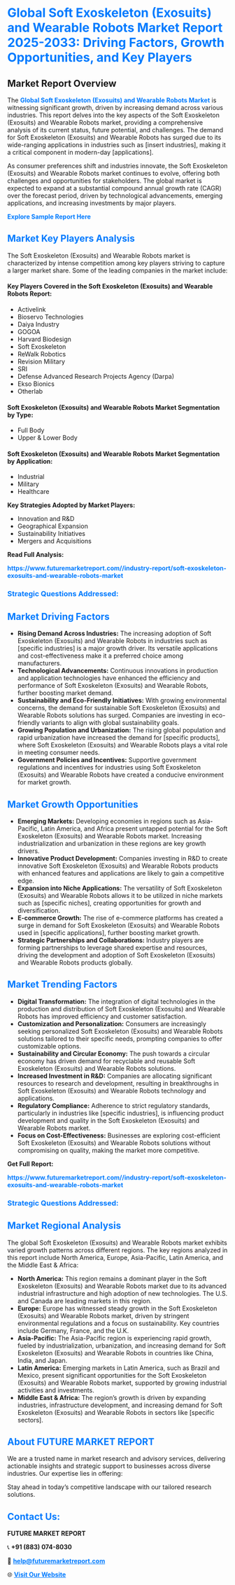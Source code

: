 <h1 style="color: #007BFF;">Global Soft Exoskeleton (Exosuits) and Wearable Robots Market Report 2025-2033: Driving Factors, Growth Opportunities, and Key Players</h1>

<section id="overview">
<h2>Market Report Overview</h2>
<p>The <a href="https://www.futuremarketreport.com//industry-report/soft-exoskeleton-exosuits-and-wearable-robots-market" style="color: #007BFF; text-decoration: none;"><strong>Global Soft Exoskeleton (Exosuits) and Wearable Robots Market</strong></a> is witnessing significant growth, driven by increasing demand across various industries. This report delves into the key aspects of the Soft Exoskeleton (Exosuits) and Wearable Robots market, providing a comprehensive analysis of its current status, future potential, and challenges. The demand for Soft Exoskeleton (Exosuits) and Wearable Robots has surged due to its wide-ranging applications in industries such as [insert industries], making it a critical component in modern-day [applications].</p>
<p>As consumer preferences shift and industries innovate, the Soft Exoskeleton (Exosuits) and Wearable Robots market continues to evolve, offering both challenges and opportunities for stakeholders. The global market is expected to expand at a substantial compound annual growth rate (CAGR) over the forecast period, driven by technological advancements, emerging applications, and increasing investments by major players.</p>
</section>

<section id="overview">
<p><a href="https://www.futuremarketreport.com//request-sample/reportId=46719" style="color: #007BFF; text-decoration: none;"><strong>Explore Sample Report Here</strong></a></p>
</section>

<section id="key-players">
<h2 style="color: #007BFF;">Market Key Players Analysis</h2>
<p>The Soft Exoskeleton (Exosuits) and Wearable Robots market is characterized by intense competition among key players striving to capture a larger market share. Some of the leading companies in the market include:</p>
<h4>Key Players Covered in the Soft Exoskeleton (Exosuits) and Wearable Robots Report:</h4>
<ul><li>Activelink</li><li>Bioservo Technologies</li><li>Daiya Industry</li><li>GOGOA</li><li>Harvard Biodesign</li><li>Soft Exoskeleton</li><li>ReWalk Robotics</li><li>Revision Military</li><li>SRI</li><li>Defense Advanced Research Projects Agency (Darpa)</li><li>Ekso Bionics</li><li>Otherlab</li></ul>
<h4>Soft Exoskeleton (Exosuits) and Wearable Robots Market Segmentation by Type:</h4>
<ul><li>Full Body</li><li>Upper &amp; Lower Body</li></ul>

<h4>Soft Exoskeleton (Exosuits) and Wearable Robots Market Segmentation by Application:</h4>
<ul><li>Industrial</li><li>Military</li><li>Healthcare</li></ul>
<p><strong>Key Strategies Adopted by Market Players:</strong></p>
<ul>
<li>Innovation and R&D</li>
<li>Geographical Expansion</li>
<li>Sustainability Initiatives</li>
<li>Mergers and Acquisitions</li>
</ul>
</section>

<section>
<p><strong>Read Full Analysis: </strong></p><a href="https://www.futuremarketreport.com//industry-report/soft-exoskeleton-exosuits-and-wearable-robots-market" style="color: #007BFF; text-decoration: none;"><strong>https://www.futuremarketreport.com//industry-report/soft-exoskeleton-exosuits-and-wearable-robots-market</strong></a>
<h3 style="color: #007BFF;">Strategic Questions Addressed:</h3>
</section>

<section id="driving-factors">
<h2 style="color: #007BFF;">Market Driving Factors</h2>
<ul>
<li><strong>Rising Demand Across Industries:</strong> The increasing adoption of Soft Exoskeleton (Exosuits) and Wearable Robots in industries such as [specific industries] is a major growth driver. Its versatile applications and cost-effectiveness make it a preferred choice among manufacturers.</li>
<li><strong>Technological Advancements:</strong> Continuous innovations in production and application technologies have enhanced the efficiency and performance of Soft Exoskeleton (Exosuits) and Wearable Robots, further boosting market demand.</li>
<li><strong>Sustainability and Eco-Friendly Initiatives:</strong> With growing environmental concerns, the demand for sustainable Soft Exoskeleton (Exosuits) and Wearable Robots solutions has surged. Companies are investing in eco-friendly variants to align with global sustainability goals.</li>
<li><strong>Growing Population and Urbanization:</strong> The rising global population and rapid urbanization have increased the demand for [specific products], where Soft Exoskeleton (Exosuits) and Wearable Robots plays a vital role in meeting consumer needs.</li>
<li><strong>Government Policies and Incentives:</strong> Supportive government regulations and incentives for industries using Soft Exoskeleton (Exosuits) and Wearable Robots have created a conducive environment for market growth.</li>
</ul>
</section>

<section id="growth-opportunities">
<h2 style="color: #007BFF;">Market Growth Opportunities</h2>
<ul>
<li><strong>Emerging Markets:</strong> Developing economies in regions such as Asia-Pacific, Latin America, and Africa present untapped potential for the Soft Exoskeleton (Exosuits) and Wearable Robots market. Increasing industrialization and urbanization in these regions are key growth drivers.</li>
<li><strong>Innovative Product Development:</strong> Companies investing in R&D to create innovative Soft Exoskeleton (Exosuits) and Wearable Robots products with enhanced features and applications are likely to gain a competitive edge.</li>
<li><strong>Expansion into Niche Applications:</strong> The versatility of Soft Exoskeleton (Exosuits) and Wearable Robots allows it to be utilized in niche markets such as [specific niches], creating opportunities for growth and diversification.</li>
<li><strong>E-commerce Growth:</strong> The rise of e-commerce platforms has created a surge in demand for Soft Exoskeleton (Exosuits) and Wearable Robots used in [specific applications], further boosting market growth.</li>
<li><strong>Strategic Partnerships and Collaborations:</strong> Industry players are forming partnerships to leverage shared expertise and resources, driving the development and adoption of Soft Exoskeleton (Exosuits) and Wearable Robots products globally.</li>
</ul>
</section>

<section id="trending-factors">
<h2 style="color: #007BFF;">Market Trending Factors</h2>
<ul>
<li><strong>Digital Transformation:</strong> The integration of digital technologies in the production and distribution of Soft Exoskeleton (Exosuits) and Wearable Robots has improved efficiency and customer satisfaction.</li>
<li><strong>Customization and Personalization:</strong> Consumers are increasingly seeking personalized Soft Exoskeleton (Exosuits) and Wearable Robots solutions tailored to their specific needs, prompting companies to offer customizable options.</li>
<li><strong>Sustainability and Circular Economy:</strong> The push towards a circular economy has driven demand for recyclable and reusable Soft Exoskeleton (Exosuits) and Wearable Robots solutions.</li>
<li><strong>Increased Investment in R&D:</strong> Companies are allocating significant resources to research and development, resulting in breakthroughs in Soft Exoskeleton (Exosuits) and Wearable Robots technology and applications.</li>
<li><strong>Regulatory Compliance:</strong> Adherence to strict regulatory standards, particularly in industries like [specific industries], is influencing product development and quality in the Soft Exoskeleton (Exosuits) and Wearable Robots market.</li>
<li><strong>Focus on Cost-Effectiveness:</strong> Businesses are exploring cost-efficient Soft Exoskeleton (Exosuits) and Wearable Robots solutions without compromising on quality, making the market more competitive.</li>
</ul>
</section>

<section>
<p><strong>Get Full Report: </strong></p><a href="https://www.futuremarketreport.com//industry-report/soft-exoskeleton-exosuits-and-wearable-robots-market" style="color: #007BFF; text-decoration: none;"><strong>https://www.futuremarketreport.com//industry-report/soft-exoskeleton-exosuits-and-wearable-robots-market</strong></a>
<h3 style="color: #007BFF;">Strategic Questions Addressed:</h3>
</section>


<section id="regional-analysis">
<h2 style="color: #007BFF;">Market Regional Analysis</h2>
<p>The global Soft Exoskeleton (Exosuits) and Wearable Robots market exhibits varied growth patterns across different regions. The key regions analyzed in this report include North America, Europe, Asia-Pacific, Latin America, and the Middle East & Africa:</p>
<ul>
<li><strong>North America:</strong> This region remains a dominant player in the Soft Exoskeleton (Exosuits) and Wearable Robots market due to its advanced industrial infrastructure and high adoption of new technologies. The U.S. and Canada are leading markets in this region.</li>
<li><strong>Europe:</strong> Europe has witnessed steady growth in the Soft Exoskeleton (Exosuits) and Wearable Robots market, driven by stringent environmental regulations and a focus on sustainability. Key countries include Germany, France, and the U.K.</li>
<li><strong>Asia-Pacific:</strong> The Asia-Pacific region is experiencing rapid growth, fueled by industrialization, urbanization, and increasing demand for Soft Exoskeleton (Exosuits) and Wearable Robots in countries like China, India, and Japan.</li>
<li><strong>Latin America:</strong> Emerging markets in Latin America, such as Brazil and Mexico, present significant opportunities for the Soft Exoskeleton (Exosuits) and Wearable Robots market, supported by growing industrial activities and investments.</li>
<li><strong>Middle East & Africa:</strong> The region’s growth is driven by expanding industries, infrastructure development, and increasing demand for Soft Exoskeleton (Exosuits) and Wearable Robots in sectors like [specific sectors].</li>
</ul>
</section>

<footer>
<h2 style="color: #007BFF;">About FUTURE MARKET REPORT</h2>
<p>We are a trusted name in market research and advisory services, delivering actionable insights and strategic support to businesses across diverse industries. Our expertise lies in offering:</p>

<p>Stay ahead in today’s competitive landscape with our tailored research solutions.</p>

<h2 style="color: #007BFF;">Contact Us:</h2>
<p><strong>FUTURE MARKET REPORT</strong></p>
<p>📞 <strong>+91 (883) 074-8030</strong></p>
<p>📧 <strong><a href="mailto:help@futuremarketreport.com" style="color: #007BFF;">help@futuremarketreport.com</a></strong></p>
<p>🌐 <strong><a href="https://www.futuremarketreport.com/" style="color: #007BFF;">Visit Our Website</a></strong></p>
</footer>